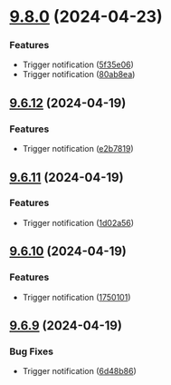 # [9.8.0](https://github.com/leandromoreirati/pipeline-test/compare/v9.6.12...v9.8.0) (2024-04-23)


### Features

* Trigger notification ([5f35e06](https://github.com/leandromoreirati/pipeline-test/commit/5f35e06ef424bb9b972c15c739cee8f8158fddf4))
* Trigger notification ([80ab8ea](https://github.com/leandromoreirati/pipeline-test/commit/80ab8eac38dedeb4e78e7132eec0084e90460d34))



## [9.6.12](https://github.com/leandromoreirati/pipeline-test/compare/v9.6.11...v9.6.12) (2024-04-19)


### Features

* Trigger notification ([e2b7819](https://github.com/leandromoreirati/pipeline-test/commit/e2b78196830f7d11764d031378e7c99f42882e16))



## [9.6.11](https://github.com/leandromoreirati/pipeline-test/compare/v9.6.10...v9.6.11) (2024-04-19)


### Features

* Trigger notification ([1d02a56](https://github.com/leandromoreirati/pipeline-test/commit/1d02a56dc5b609e9e219c1a70a2d46494c6c8c2f))



## [9.6.10](https://github.com/leandromoreirati/pipeline-test/compare/v9.6.9...v9.6.10) (2024-04-19)


### Features

* Trigger notification ([1750101](https://github.com/leandromoreirati/pipeline-test/commit/1750101f6439108af8e409917a4af9db3b3bb0b7))



## [9.6.9](https://github.com/leandromoreirati/pipeline-test/compare/v9.6.8...v9.6.9) (2024-04-19)


### Bug Fixes

* Trigger notification ([6d48b86](https://github.com/leandromoreirati/pipeline-test/commit/6d48b867a5527585d278fef6281c8936d9a8eb8f))



